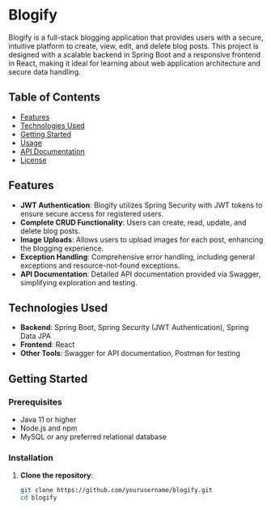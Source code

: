 # Blogify

Blogify is a full-stack blogging application that provides users with a secure, intuitive platform to create, view, edit, and delete blog posts. This project is designed with a scalable backend in Spring Boot and a responsive frontend in React, making it ideal for learning about web application architecture and secure data handling.

## Table of Contents
- [Features](#features)
- [Technologies Used](#technologies-used)
- [Getting Started](#getting-started)
- [Usage](#usage)
- [API Documentation](#api-documentation)
- [License](#license)

## Features

- **JWT Authentication**: Blogify utilizes Spring Security with JWT tokens to ensure secure access for registered users.
- **Complete CRUD Functionality**: Users can create, read, update, and delete blog posts.
- **Image Uploads**: Allows users to upload images for each post, enhancing the blogging experience.
- **Exception Handling**: Comprehensive error handling, including general exceptions and resource-not-found exceptions.
- **API Documentation**: Detailed API documentation provided via Swagger, simplifying exploration and testing.

## Technologies Used

- **Backend**: Spring Boot, Spring Security (JWT Authentication), Spring Data JPA
- **Frontend**: React
- **Other Tools**: Swagger for API documentation, Postman for testing

## Getting Started

### Prerequisites

- Java 11 or higher
- Node.js and npm
- MySQL or any preferred relational database

### Installation

1. **Clone the repository**:
   ```bash
   git clone https://github.com/yourusername/blogify.git
   cd blogify

